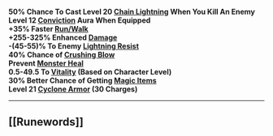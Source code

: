 **50% Chance To Cast Level 20 [Chain Lightning](https://diablo.fandom.com/wiki/Chain_Lightning_(Diablo_II) "Chain Lightning (Diablo II)") When You Kill An Enemy  
Level 12 [Conviction](https://diablo.fandom.com/wiki/Conviction "Conviction") Aura When Equipped  
+35% Faster [Run/Walk](https://diablo.fandom.com/wiki/Run/Walk "Run/Walk")  
+255-325% Enhanced [Damage](https://diablo.fandom.com/wiki/Damage "Damage")  
-(45-55)% To Enemy [Lightning Resist](https://diablo.fandom.com/wiki/Lightning_Resist "Lightning Resist")  
40% Chance of [Crushing Blow](https://diablo.fandom.com/wiki/Crushing_Blow "Crushing Blow")  
Prevent [Monster Heal](https://diablo.fandom.com/wiki/Monster_Heal "Monster Heal")  
0.5-49.5 To [Vitality](https://diablo.fandom.com/wiki/Vitality "Vitality") (Based on Character Level)  
30% Better Chance of Getting [Magic Items](https://diablo.fandom.com/wiki/Magic_Items "Magic Items")  
Level 21 [Cyclone Armor](https://diablo.fandom.com/wiki/Cyclone_Armor "Cyclone Armor") (30 Charges)**

---
## [[Runewords]]